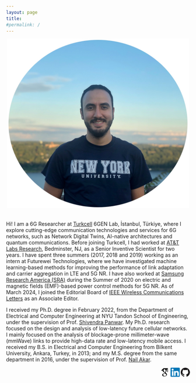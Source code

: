 ```yaml
---
layout: page
title:
#permalink: /
---
```

<div style="text-align:center"><img src="assets/images/caglarphoto2.jpg" width="500" style="text-align:center"></div>
<br />

Hi! I am a 6G Researcher at [Turkcell](https://www.turkcell.com.tr) 6GEN Lab, İstanbul, Türkiye, where I explore cutting-edge communication technologies and services for 6G networks, such as Network Digital Twins, AI-native architectures and quantum communications. Before joining Turkcell, I had worked at [AT&T Labs Research](https://about.att.com/sites/labs_research), Bedminster, NJ, as a Senior Inventive Scientist for two years. I have spent three summers (2017, 2018 and 2019) working as an intern at Futurewei Technologies, where we have investigated machine learning-based methods for improving the performance of link adaptation and carrier aggregation in LTE and 5G NR. I have also worked at [Samsung Research America (SRA)](https://www.sra.samsung.com/life-at-sra/) during the Summer of 2020 on electric and magnetic fields (EMF)-based power control methods for 5G NR. As of March 2024, I joined the Editorial Board of [IEEE Wireless Communications Letters](https://ieeexplore.ieee.org/xpl/RecentIssue.jsp?punumber=5962382) as an Associate Editor.

I received my Ph.D. degree in February 2022, from the Department of Electrical and Computer Engineering at NYU Tandon School of Engineering, under the supervision of Prof. [Shivendra Panwar](https://engineering.nyu.edu/faculty/shivendra-panwar). My Ph.D. research focused on the design and analysis of low-latency future cellular networks. I mainly focused on the analysis of blockage-prone millimeter-wave (mmWave) links to provide high-data rate and low-latency mobile access. I received my B.S. in Electrical and Computer Engineering from Bilkent University, Ankara, Turkey, in 2013; and my M.S. degree from the same department in 2016, under the supervision of Prof. [Nail Akar](http://kilyos.ee.bilkent.edu.tr/~akar/).



[<img align="right" src="assets/images/githubicon.png" height="25">](https://github.com/caglartunc)
[<img align="right" src="assets/images/linkedinicon.png" height="25">](https://www.linkedin.com/in/caglar-tunc-6010ab59/)
[<img align="right" src="assets/images/scholaricon.png" height="25">](https://scholar.google.com/citations?user=BNw1IM8AAAAJ&hl=en)
